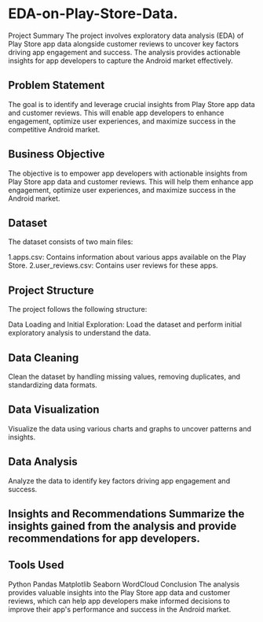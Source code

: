 # EDA-on-Play-Store-Data.
Project Summary
The project involves exploratory data analysis (EDA) of Play Store app data alongside customer reviews to uncover key factors driving app engagement and success. The analysis provides actionable insights for app developers to capture the Android market effectively.

## Problem Statement
The goal is to identify and leverage crucial insights from Play Store app data and customer reviews. This will enable app developers to enhance engagement, optimize user experiences, and maximize success in the competitive Android market.

## Business Objective
The objective is to empower app developers with actionable insights from Play Store app data and customer reviews. This will help them enhance app engagement, optimize user experiences, and maximize success in the Android market.

## Dataset
The dataset consists of two main files:

1.apps.csv: Contains information about various apps available on the Play Store.
2.user_reviews.csv: Contains user reviews for these apps.

## Project Structure
The project follows the following structure:

Data Loading and Initial Exploration: Load the dataset and perform initial exploratory analysis to understand the data.

## Data Cleaning
Clean the dataset by handling missing values, removing duplicates, and standardizing data formats.

## Data Visualization
Visualize the data using various charts and graphs to uncover patterns and insights.

## Data Analysis
Analyze the data to identify key factors driving app engagement and success.

## Insights and Recommendations Summarize the insights gained from the analysis and provide recommendations for app developers.

## Tools Used
Python
Pandas
Matplotlib
Seaborn
WordCloud
Conclusion
The analysis provides valuable insights into the Play Store app data and customer reviews, which can help app developers make informed decisions to improve their app's performance and success in the Android market.
